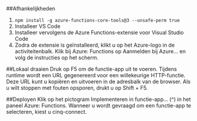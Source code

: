 ##Afhankelijkheden 

1. `npm install -g azure-functions-core-tools@3 --unsafe-perm true`
1. Installeer VS Code
1. Installeer vervolgens de Azure Functions-extensie voor Visual Studio Code
1. Zodra de extensie is geïnstalleerd, klikt u op het Azure-logo in de activiteitenbalk. Klik bij Azure: Functions op Aanmelden bij Azure... en volg de instructies op het scherm.

##Lokaal draaien
Druk op F5 om de functie-app uit te voeren. Tijdens runtime wordt een URL gegenereerd voor een willekeurige HTTP-functie. Deze URL kunt u kopiëren en uitvoeren in de adresbalk van de browser. Als u wilt stoppen met fouten opsporen, drukt u op Shift + F5.

##Deployen
Klik op het pictogram Implementeren in functie-app… (^) in het paneel Azure: Functions. Wanneer u wordt gevraagd om een functie-app te selecteren, kiest u cinq-connect.
